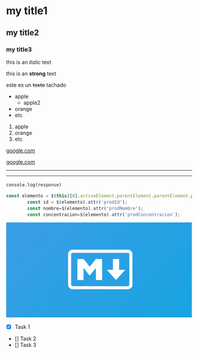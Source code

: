 <!-- HEADINGS (ENCABEZADOS) -->
# my title1
## my title2
### my title3

this is an *italic* text

this is an **strong** text

este es un ~~texto~~ tachado  
<!--La virguilla se hace con alt+126-->

<!--UL-->
* apple
    * apple2
* orange
* etc

1. apple
2. orange
3. etc

[google.com](https://www.google.com)

[google.com](https://www.google.com "custom title")


<!--Generar lineas seguidas-->
---
___


<!--Copiar lineas de codigo-->
`console.log(response)`

<!--Copiar bloque de lineas de codigo-->
```javascript
const elemento = $(this)[0].activeElement.parentElement.parentElement.parentElement.parentElement;
        const id = $(elemento).attr('prodId');
        const nombre=$(elemento).attr('prodNombre');
        const concentracion=$(elemento).attr('prodConcentracion');
```

<!--Poner una imagen local-->
![mark down image](mda.jpg "logo markdown")



<!--GITHUB MARKDOWN-->
* [x] Task 1
* [] Task 2
* [] Task 3